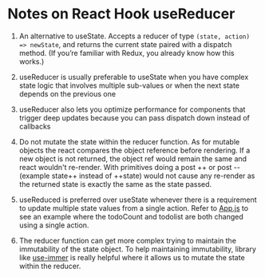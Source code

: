 # Notes on React Hook useReducer

1. An alternative to useState. Accepts a reducer of type `(state, action) => newState`, and returns the current state paired with a dispatch method. (If you’re familiar with Redux, you already know how this works.)

2. useReducer is usually preferable to useState when you have complex state logic that involves multiple sub-values or when the next state depends on the previous one

3. useReducer also lets you optimize performance for components that trigger deep updates because you can pass dispatch down instead of callbacks

4. Do not mutate the state within the reducer function. As for mutable objects the react compares the object reference before rendering. If a new object is not returned, the object ref would remain the same and react wouldn't re-render. With primitives doing a post ++ or post -- (example state++ instead of ++state) would not cause any re-render as the returned state is exactly the same as the state passed. 

5. useReduced is preferred over useState whenever there is a requirement to update multiple state values from a single action. Refer to [App.js](./src/App.js) to see an example where the todoCount and todolist are both changed using a single action.

6. The reducer function can get more complex trying to maintain the immutability of the state object. To help maintaining immutability, library like [use-immer](https://github.com/immerjs/use-immer) is really helpful where it allows us to mutate the state within the reducer.